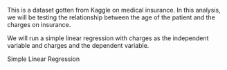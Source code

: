 This is a dataset gotten from Kaggle on medical insurance. In this analysis, we will be testing the relationship between the age of the patient and the charges on insurance.

We will run a simple linear regression with charges as the independent variable and charges and the dependent variable.

Simple Linear Regression

